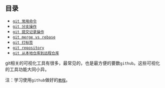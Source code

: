 ## 目录

* [` git 常用命令 `](https://github.com/lvzhenbang/article/blob/master/git/git-command.md)
* [` git 分支操作 `](https://github.com/lvzhenbang/article/blob/master/git/git-branch.md)
* [` git 提交记录操作 `](https://github.com/lvzhenbang/article/blob/master/git/git-commit.md)
* [` git merge vs rebase `](https://github.com/lvzhenbang/article/blob/master/git/git-merge.md)
* [` git 打标签 `](https://github.com/lvzhenbang/article/blob/master/git/git-tag.md)
* [` git repository `](https://github.com/lvzhenbang/article/blob/master/git/git-repository.md)
* [` git 从本地仓库到远程仓库 `](https://github.com/lvzhenbang/article/blob/master/git/git-local-server.md)


git相关的可视化工具有很多，最常见的，也是最方便的要数` github `。这些可视化的工具功能大同小异。

注：学习使用` github `做好的[` 教程 `](https://lab.github.com/)。
